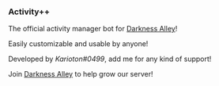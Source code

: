 ### Activity++

The official activity manager bot for [Darkness Alley](https://discord.gg/bqkTK6ubJA)!

Easily customizable and usable by anyone!

Developed by *Karioton#0499*, add me for any kind of support!

Join [Darkness Alley](https://discord.gg/bqkTK6ubJA) to help grow our server!